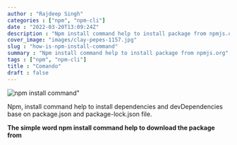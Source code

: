 ```yaml
---
author : "Rajdeep Singh"
categories : ["npm", "npm-cli"]
date : "2022-03-20T13:09:24Z"
description : "Npm install command help to install package from npmjs.org"
cover_image: "images/clay-pepes-1157.jpg"
slug : "how-is-npm-install-command"
summary : "Npm install command help to install package from npmjs.org"
tags : ["npm", "npm-cli"]
title : "Comando"
draft : false
---
```

![npm install command](/images/clay-pepes-1157.jpg "npm install command")"



Npm, install command help to install dependencies and devDependencies base on package.json and package-lock.json file.

**The simple word npm install command help to download the package from**
